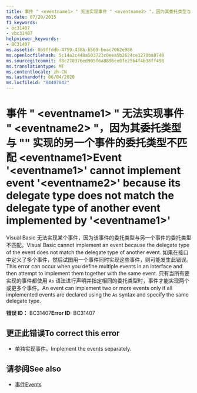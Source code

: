 ```yaml
---
title: 事件 " <eventname1> " 无法实现事件 " <eventname2> "，因为其委托类型与 "" 实现的另一个事件的委托类型不匹配 <eventname1>
ms.date: 07/20/2015
f1_keywords:
- bc31407
- vbc31407
helpviewer_keywords:
- BC31407
ms.assetid: 0b9ffddb-4759-438b-b569-beac7062e986
ms.openlocfilehash: 5c14a2c448a503723c0eea5b2624ce1270ba8748
ms.sourcegitcommit: f8c270376ed905f6a8896ce0fe25b4f4b38ff498
ms.translationtype: MT
ms.contentlocale: zh-CN
ms.lasthandoff: 06/04/2020
ms.locfileid: "84407842"
---
```

# <a name="event-eventname1-cannot-implement-event-eventname2-because-its-delegate-type-does-not-match-the-delegate-type-of-another-event-implemented-by-eventname1"></a><span data-ttu-id="5be03-102">事件 " \<eventname1> " 无法实现事件 " \<eventname2> "，因为其委托类型与 "" 实现的另一个事件的委托类型不匹配 \<eventname1></span><span class="sxs-lookup"><span data-stu-id="5be03-102">Event '\<eventname1>' cannot implement event '\<eventname2>' because its delegate type does not match the delegate type of another event implemented by '\<eventname1>'</span></span>
<span data-ttu-id="5be03-103">Visual Basic 无法实现某个事件，因为该事件的委托类型与另一个事件的委托类型不匹配。</span><span class="sxs-lookup"><span data-stu-id="5be03-103">Visual Basic cannot implement an event because the delegate type of the event does not match the delegate type of another event.</span></span> <span data-ttu-id="5be03-104">如果在接口中定义了多个事件，然后试图用一个事件同时实现这些事件，则可能发生此错误。</span><span class="sxs-lookup"><span data-stu-id="5be03-104">This error can occur when you define multiple events in an interface and then attempt to implement them together with the same event.</span></span> <span data-ttu-id="5be03-105">只有当所有要实现的事件都使用 `As` 语法进行声明并指定相同的委托类型时，事件才能实现两个或更多个事件。</span><span class="sxs-lookup"><span data-stu-id="5be03-105">An event can implement two or more events only if all implemented events are declared using the `As` syntax and specify the same delegate type.</span></span>  
  
 <span data-ttu-id="5be03-106">**错误 ID：** BC31407</span><span class="sxs-lookup"><span data-stu-id="5be03-106">**Error ID:** BC31407</span></span>  
  
## <a name="to-correct-this-error"></a><span data-ttu-id="5be03-107">更正此错误</span><span class="sxs-lookup"><span data-stu-id="5be03-107">To correct this error</span></span>  
  
- <span data-ttu-id="5be03-108">单独实现事件。</span><span class="sxs-lookup"><span data-stu-id="5be03-108">Implement the events separately.</span></span>  
  
## <a name="see-also"></a><span data-ttu-id="5be03-109">请参阅</span><span class="sxs-lookup"><span data-stu-id="5be03-109">See also</span></span>

- [<span data-ttu-id="5be03-110">事件</span><span class="sxs-lookup"><span data-stu-id="5be03-110">Events</span></span>](../programming-guide/language-features/events/index.md)
